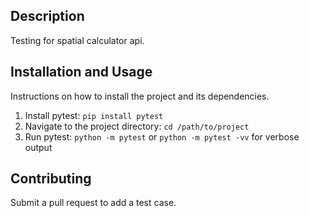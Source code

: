 
## Description
Testing for spatial calculator api.

## Installation and Usage
Instructions on how to install the project and its dependencies.

1. Install pytest: `pip install pytest`
2. Navigate to the project directory: `cd /path/to/project`
3. Run pytest: `python -m pytest` or `python -m pytest -vv` for verbose output

## Contributing
Submit a pull request to add a test case.